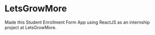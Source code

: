 # LetsGrowMore

Made this Student Enrollment Form App using ReactJS as an internship project at LetsGrowMore.